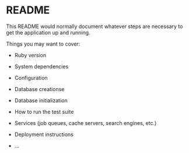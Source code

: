 # README

This README would normally document whatever steps are necessary to get the
application up and running.

Things you may want to cover:

* Ruby version

* System dependencies

* Configuration

* Database creationse

* Database initialization

* How to run the test suite

* Services (job queues, cache servers, search engines, etc.)

* Deployment instructions

* ...
